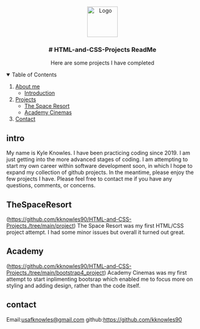 
<br />
<p align="center">
  <a href="https://github.com/othneildrew/Best-README-Template">
    <img src="images/logo.png" alt="Logo" width="80" height="80">
  </a>

  <h3 align="center"># HTML-and-CSS-Projects ReadMe</h3>
  
  <p align="center">
    Here are some projects I have completed
  
 <details open="open">
  <summary>Table of Contents</summary>
  <ol>
    <li>
      <a href="#About me">About me</a>
      <ul>
        <li><a href="#intro">Introduction</a></li>
      </ul>
    </li>
    <li>
      <a href="#Projects">Projects</a>
      <ul>
        <li><a href="#TheSpaceResort">The Space Resort</a></li>
        <li><a href="#Academy">Academy Cinemas</a></li>
      </ul>
      <li><a href="#contact">Contact</a></li>
  </ol>
</details>
  
 ## intro 
  
  My name is Kyle Knowles. I have been practicing coding since 2019. I am just getting into the more advanced stages of coding.
  I am attempting to start my own career within software development soon, in which I hope to expand my collection of github projects. In the meantime, please enjoy the few projects I have. Please feel free to contact me if you have any questions, comments, or concerns.
  
  ## TheSpaceResort
  (https://github.com/kknowles90/HTML-and-CSS-Projects./tree/main/project)
  The Space Resort was my first HTML/CSS project attempt. I had some minor issues but overall it turned out great. 
  
  ## Academy
  (https://github.com/kknowles90/HTML-and-CSS-Projects./tree/main/bootstrap4_project)
  Academy Cinemas was my first attempt to start inplimenting bootsrap which enabled me to focus more on styling and adding design, rather than the code itself.
  
 ## contact
  
  Email:usafknowles@gmail.com
  github:https://github.com/kknowles90

